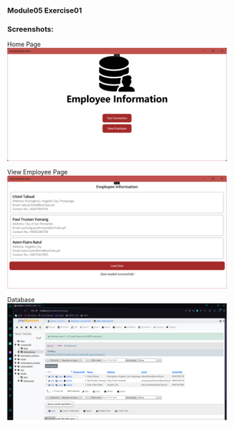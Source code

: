 ### Module05 Exercise01

### Screenshots:
Home Page
![homepage](./Screenshots/homepage.png)

View Employee Page
![viewemployeepage](./Screenshots/viewpage.png)

Database
![companydb](./Screenshots/database.png)
